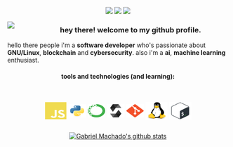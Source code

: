 <div> 
	<p align="center">  <a href="https://discord.gg/wPc8Gvh" target="_blank"><img src="https://img.shields.io/badge/discord%3A-discord.gg%2FwPc8Gvh-blueviolet" target="_blank"></a> 
  	<a href = "mailto:github.ixfrq@simplelogin.co"><img src="https://img.shields.io/badge/e--mail%3A-github.ixfrq%40simplelogin.co-blue" target="_blank"></a>
	<a href = "https://gitlab.com/anon_c0mrade"><img src="https://img.shields.io/badge/gitlab%3A-anon__c0mrade-orange"></a>
</div>

<img align='left' src='https://c.tenor.com/8njht0yYxAkAAAAi/touhou-lmao.gif' width='120px'> 

### hey there! welcome to my github profile.

hello there people
i'm a **software developer** who's passionate about **GNU/Linux**, **blockchain** and **cybersecurity**. also i'm a **ai**, **machine learning** enthusiast.
<br>

#### <p align='center'> tools and technologies (and learning): 
<div style="display: inline_block"><br><p align="center">
	<img align="center" alt="Gabes-Js" height="40" width="50" src="https://raw.githubusercontent.com/devicons/devicon/master/icons/javascript/javascript-plain.svg">
  	<img align="center" alt="Gabes-Python" height="30" width="40" src="https://raw.githubusercontent.com/devicons/devicon/master/icons/python/python-original.svg">
	<img align="center" alt="Gabes-Anaconda" height="30" width="40" src="https://raw.githubusercontent.com/devicons/devicon/master/icons/anaconda/anaconda-original.svg">
	<img align="center" alt="Gabes-Solidity" height="30" width="40" src="https://raw.githubusercontent.com/devicons/devicon/master/icons/solidity/solidity-original.svg">
	<img align="center" alt="Gabes-Git" height="30" width="40" src="https://raw.githubusercontent.com/devicons/devicon/master/icons/git/git-original.svg">
  	<img align="center" alt="Gabes-Linux" height="40" width="50" src="https://raw.githubusercontent.com/devicons/devicon/master/icons/linux/linux-original.svg">
	<img align="center" alt="Gabes-BASH" height="40" width="50" src="https://raw.githubusercontent.com/devicons/devicon/master/icons/bash/bash-original.svg">
</div>

##

<div align="center">
  <a href="https://github.com/gabes-machado">
  <img height="200em" src="https://github-readme-stats.vercel.app/api?username=gabes-machado&hide_border=true&show_icons=true" alt="Gabriel Machado's github stats"></a>
    </div>
    

